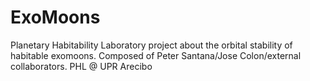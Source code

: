 # ExoMoons
Planetary Habitability Laboratory project about the orbital stability of habitable exomoons. Composed of Peter Santana/Jose Colon/external collaborators. 
PHL @ UPR Arecibo
